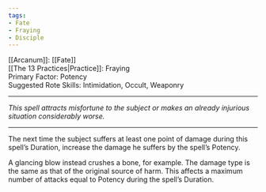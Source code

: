```yaml
---
tags:
- Fate
- Fraying
- Disciple
---
```


[[Arcanum]]: [[Fate]]\
[[The 13 Practices|Practice]]: Fraying\
Primary Factor: Potency\
Suggested Rote Skills: Intimidation, Occult, Weaponry

---

_This spell attracts misfortune to the subject or makes an already injurious situation considerably worse._

---

The next time the subject suffers at least one point of damage during this spell’s Duration, increase the damage he suffers by the spell’s Potency.

A glancing blow instead crushes a bone, for example. The damage type is the same as that of the original source of harm. This affects a maximum number of attacks equal to Potency during the spell’s Duration.